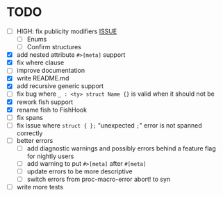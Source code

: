 # TODO

- [ ] HIGH: fix publicity modifiers [ISSUE](https://github.com/snowfoxsh/nestify/issues/1)
  - [ ] Enums
  - [ ] Confirm structures
- [x] add nested attribute `#>[meta]` support
- [x] fix where clause
- [ ] improve documentation
- [x] write README.md
- [x] add recursive generic support
- [ ] fix bug where `_ : <ty> struct Name {}` is valid when it should not be
- [x] rework fish support
- [x] rename fish to FishHook
- [ ] fix spans
- [ ] fix issue where `struct { };` "unexpected `;`" error is not spanned correctly
- [ ] better errors
  - [ ] add diagnostic warnings and possibly errors behind a feature flag for nightly users
  - [ ] add warning to put `#>[meta]` after `#[meta]`
  - [ ] update errors to be more descriptive
  - [ ] switch errors from proc-macro-error abort! to syn
- [ ] write more tests